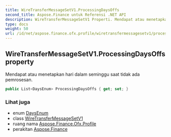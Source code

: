 ```yaml
---
title: WireTransferMessageSetV1.ProcessingDaysOffs
second_title: Aspose.Finance untuk Referensi .NET API
description: WireTransferMessageSetV1 Properti. Mendapat atau menetapkan hari dalam seminggu saat tidak ada pemrosesan.
type: docs
weight: 50
url: /id/net/aspose.finance.ofx.profile/wiretransfermessagesetv1/processingdaysoffs/
---
```

## WireTransferMessageSetV1.ProcessingDaysOffs property

Mendapat atau menetapkan hari dalam seminggu saat tidak ada pemrosesan.

```csharp
public List<DaysEnum> ProcessingDaysOffs { get; set; }
```

### Lihat juga

* enum [DaysEnum](../../daysenum/)
* class [WireTransferMessageSetV1](../)
* ruang nama [Aspose.Finance.Ofx.Profile](../../wiretransfermessagesetv1/)
* perakitan [Aspose.Finance](../../../)


